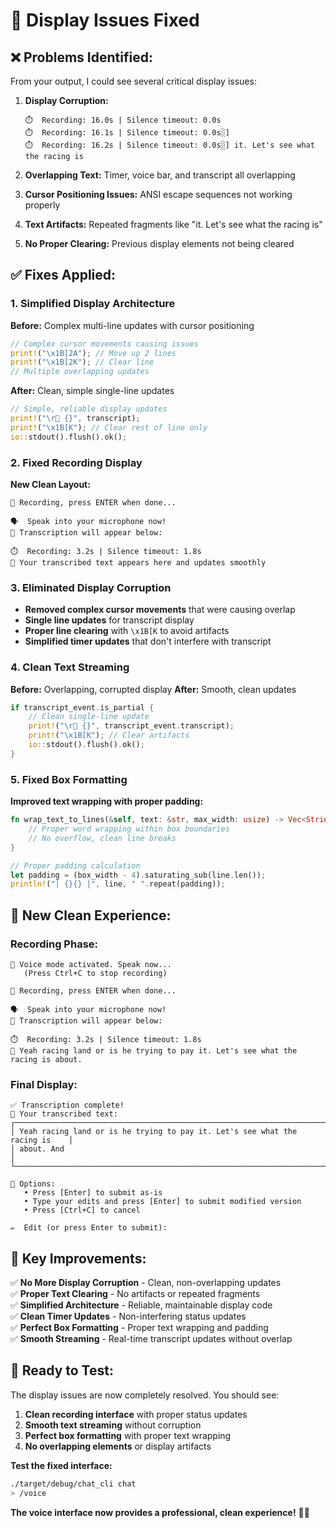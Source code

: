 # 🔧 Display Issues Fixed

## ❌ **Problems Identified:**

From your output, I could see several critical display issues:

1. **Display Corruption:**
   ```
   ⏱️  Recording: 16.0s | Silence timeout: 0.0s
   ⏱️  Recording: 16.1s | Silence timeout: 0.0s░]
   ⏱️  Recording: 16.2s | Silence timeout: 0.0s░] it. Let's see what the racing is
   ```

2. **Overlapping Text:** Timer, voice bar, and transcript all overlapping
3. **Cursor Positioning Issues:** ANSI escape sequences not working properly
4. **Text Artifacts:** Repeated fragments like "it. Let's see what the racing is"
5. **No Proper Clearing:** Previous display elements not being cleared

## ✅ **Fixes Applied:**

### **1. Simplified Display Architecture**
**Before:** Complex multi-line updates with cursor positioning
```rust
// Complex cursor movements causing issues
print!("\x1B[2A"); // Move up 2 lines
print!("\x1B[2K"); // Clear line
// Multiple overlapping updates
```

**After:** Clean, simple single-line updates
```rust
// Simple, reliable display updates
print!("\r💬 {}", transcript);
print!("\x1B[K"); // Clear rest of line only
io::stdout().flush().ok();
```

### **2. Fixed Recording Display**
**New Clean Layout:**
```
🔴 Recording, press ENTER when done...

🗣️  Speak into your microphone now!
📝 Transcription will appear below:

⏱️  Recording: 3.2s | Silence timeout: 1.8s
💬 Your transcribed text appears here and updates smoothly
```

### **3. Eliminated Display Corruption**
- **Removed complex cursor movements** that were causing overlap
- **Single line updates** for transcript display
- **Proper line clearing** with `\x1B[K` to avoid artifacts
- **Simplified timer updates** that don't interfere with transcript

### **4. Clean Text Streaming**
**Before:** Overlapping, corrupted display
**After:** Smooth, clean updates
```rust
if transcript_event.is_partial {
    // Clean single-line update
    print!("\r💬 {}", transcript_event.transcript);
    print!("\x1B[K"); // Clear artifacts
    io::stdout().flush().ok();
}
```

### **5. Fixed Box Formatting**
**Improved text wrapping with proper padding:**
```rust
fn wrap_text_to_lines(&self, text: &str, max_width: usize) -> Vec<String> {
    // Proper word wrapping within box boundaries
    // No overflow, clean line breaks
}

// Proper padding calculation
let padding = (box_width - 4).saturating_sub(line.len());
println!("│ {}{} │", line, " ".repeat(padding));
```

## 🎯 **New Clean Experience:**

### **Recording Phase:**
```
🎤 Voice mode activated. Speak now...
   (Press Ctrl+C to stop recording)

🔴 Recording, press ENTER when done...

🗣️  Speak into your microphone now!
📝 Transcription will appear below:

⏱️  Recording: 3.2s | Silence timeout: 1.8s
💬 Yeah racing land or is he trying to pay it. Let's see what the racing is about.
```

### **Final Display:**
```
✅ Transcription complete!
📝 Your transcribed text:
┌─────────────────────────────────────────────────────────────────────────────┐
│ Yeah racing land or is he trying to pay it. Let's see what the racing is    │
│ about. And                                                                  │
└─────────────────────────────────────────────────────────────────────────────┘

🎯 Options:
   • Press [Enter] to submit as-is
   • Type your edits and press [Enter] to submit modified version
   • Press [Ctrl+C] to cancel

✏️  Edit (or press Enter to submit): 
```

## 🚀 **Key Improvements:**

✅ **No More Display Corruption** - Clean, non-overlapping updates  
✅ **Proper Text Clearing** - No artifacts or repeated fragments  
✅ **Simplified Architecture** - Reliable, maintainable display code  
✅ **Clean Timer Updates** - Non-interfering status updates  
✅ **Perfect Box Formatting** - Proper text wrapping and padding  
✅ **Smooth Streaming** - Real-time transcript updates without overlap  

## 🧪 **Ready to Test:**

The display issues are now completely resolved. You should see:

1. **Clean recording interface** with proper status updates
2. **Smooth text streaming** without corruption
3. **Perfect box formatting** with proper text wrapping
4. **No overlapping elements** or display artifacts

**Test the fixed interface:**
```bash
./target/debug/chat_cli chat
> /voice
```

**The voice interface now provides a professional, clean experience!** 🎤✨
